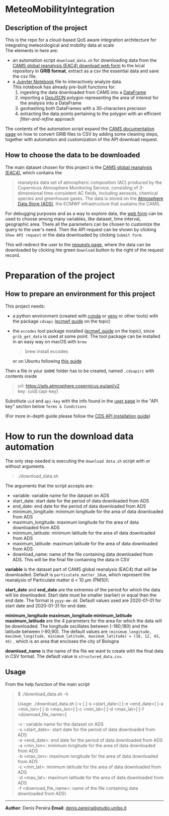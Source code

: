 # MeteoMobilityIntegration

Description of the project
--------------------------

This is the repo for a cloud-based QoS aware integration architecture for integrating meteorological and mobility data at scale\
The elements in here are:
* an automation script `download_data.sh` for downloading data from the [CAMS global reanalysis (EAC4) download web form][cams_download_page] to the local repository in **GRIB format**, extract as a csv the essential data and save the csv file.
* a [Jupyter Notebook][jp_homepage] file to interactively analyze data. \
This notebook has already pre-built functions for:
    1. ingesting the data downloaded from CAMS into a [DataFrame][df_docs]
    2. importing a [GeoJSON][geojson] polygon representing the area of interest for the analysis into a DataFrame
    3. geohashing both DataFrames with a 30-characters precision
    4. extracting the data points pertaining to the polygon with an efficient *filter-and-refine* approach

The contents of the automation script expand the [CAMS documentation page][grib2csv_convert_docs] on how to convert GRIB files to CSV by adding some cleaning steps, together with automation and customization of the API download request.

## How to choose the data to be downloaded

The main dataset chosen for this project is the [CAMS global reanalysis (EAC4)][CAMS dataset], which contains the 
> reanalysis data set of atmospheric composition (AC) produced by the Copernicus Atmosphere Monitoring Service, consisting of 3-dimensional time-consistent AC fields, including aerosols, chemical species and greenhouse gases.
The data is stored on the [Atmosphere Data Store (ADS)][ads_docs], the ECMWF infrastructure that sustains the CAMS.

For debugging purposes and as a way to explore data, the [web form][cams_download_page] can be used to choose among many variables, like dataset, time interval, geographic area.
There all the parameters can be chosen to customize the query to the user's need.
Then the API request can be shown by clicking `Show API request` or the data downloaded by clicking `Submit Form`.

This will redirect the user to the [requests page][your_requests], where the data can be downloaded by clicking hte green `Download` button to the right of the request record.

Preparation of the project
==========================
How to prepare an environment for this project
----------------------------------------------

This project needs:
* a python environment (created with [conda][conda_home] or [venv][venv_home] or other tools) with the package `cdsapi` ([ecmwf guide][cdsapi_guide] on the topic)
* the `eccodes` tool package installed ([ecmwf_guide][eccodes_guide] on the topic), since `grib_get_data` is used at some point.
The tool package can be installed in an easy way on macOS with `brew`
    > brew install eccodes
    
    or on Ubuntu following [this guide](https://gist.github.com/MHBalsmeier/a01ad4e07ecf467c90fad2ac7719844a)

Then a file in your `$HOME` folder has to be created, named `.cdsapirc` with contents inside
> url: https://ads.atmosphere.copernicus.eu/api/v2 \
> key: {uid}:{api-key}

Substitute `uid` and `api-key` with the info found in the [user page][user_page] in the "API key" section below `Terms & Conditions`

(For more in-depth guide please follow the [CDS API installation guide][cds_install_guide])


# How to run the download data automation

The only step needed is executing the `download data.sh` script with or without arguments.

> ./download_data.sh

The arguments that the script accepts are:
* variable: variable name for the dataset on ADS
* start_date: start date for the period of data downloaded from ADS
* end_date: end date for the period of data downloaded from ADS
* minimum_longitude: minimum longitude for the area of data downloaded from ADS
* maximum_longitude: maximum longitude for the area of data downloaded from ADS
* minimum_latitude: minimum latitude for the area of data downloaded from ADS
* maximum_latitude: maximum latitude for the area of data downloaded from ADS
* download_name: name of the file containing data downloaded from ADS. This will be the final file containing the data in CSV

**variable** is the dataset part of CAMS global reanalysis (EAC4) that will be downloaded. Default is `particulate_matter_10um`, which represent the reanalysis of Particulate matter d < 10 µm (PM10)\

**start_date** and **end_date** are the extremes of the period for which the data will be downloaded. Start date must be smaller (earlier) or equal than the end date. The format is `yyyy-mm-dd`. Default values used are 2020-01-01 for start date and 2020-01-31 for end date.

**minimum_longitude maximum_longitude minimum_latitude maximum_latitude** are the 4 parameters for the area for which the data will be downloaded. The longitude oscillates between (-180;180) and the latitude between (-90;90). The default values are `(minimum_longitude, maximum_longitude, minimum_latitude, maximum_latitude) = (10, 12, 43, 45)` , which is an area that encloses the city of Bologna

**download_name** is the name of the file we want to create with the final data in CSV format. The default value is `structured_data.csv`.


## Usage


From the help function of the main script
> $ ./download_data.sh -h
>
> Usage: ./download_data.sh [-v <variable>] [-s <start_date>] [-e <end_date>] [-a <min_lon>] [-b <max_lon>] [-c <min_lat>] [-d <max_lat>] [-f <downoad_file_name>]
> 
> -v <variable>: variable name for the dataset on ADS\
> -s <start_date>: start date for the period of data downloaded from ADS\
> -e <end_date>: end date for the period of data downloaded from ADS\
> -a <min_lon>: minimum longitude for the area of data downloaded from ADS\
> -b <max_lon>: maximum longitude for the area of data downloaded from ADS\
> -c <min_lat>: minimum latitude for the area of data downloaded from ADS\
> -d <max_lat>: maximum latitude for the area of data downloaded from ADS\
> -f <downoad_file_name>: name of the file containing data downloaded from ADS\

__________________________________________________________________________________

**Author**: Denis Pereira
**Email**: denis.pereira@studio.unibo.it

[cams_download_page]: https://ads.atmosphere.copernicus.eu/cdsapp#!/dataset/cams-global-reanalysis-eac4?tab=form "Download web form"
[jp_homepage]: https://jupyter.org/ "Jupyter main page"
[df_docs]: https://spark.apache.org/docs/2.2.0/sql-programming-guide.html#datasets-and-dataframes "Spark 2.2.0 docs entry for DataFrame"
[geojson]: https://geojson.org/ "GeoJSON documentation main page"
[CAMS dataset]: https://www.ecmwf.int/en/forecasts/dataset/cams-global-reanalysis
[ads_docs]: https://confluence.ecmwf.int/display/CKB/Atmosphere+Data+Store+%28ADS%29+documentation
[your_requests]: https://ads.atmosphere.copernicus.eu/cdsapp#!/yourrequests?tab=form
[grib2csv_convert_docs]: https://confluence.ecmwf.int/display/CKB/How+to+convert+GRIB+to+CSV
[conda_home]: https://docs.conda.io/en/latest/miniconda.html
[venv_home]: https://docs.python.org/3/library/venv.html
[eccodes_guide]: https://confluence.ecmwf.int/display/ECC/ecCodes+installation
[cdsapi_guide]: https://confluence.ecmwf.int/display/CKB/How+to+download+ERA5#HowtodownloadERA5-First:InstallCDSAPIonyourmachine
[cds_install_guide]: https://ads.atmosphere.copernicus.eu/api-how-to
[user_page]: https://ads.atmosphere.copernicus.eu/user/
